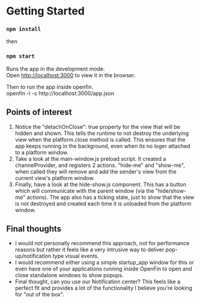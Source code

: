 # Getting Started 

### `npm install`
then

### `npm start`

Runs the app in the development mode.\
Open [http://localhost:3000](http://localhost:3000) to view it in the browser.

Then to run the app inside openfin.\
openfin -l -c http://localhost:3000/app.json

## Points of interest
1) Notice the "detachOnClose": true property for the view that will be hidden and shown. This tells the runtime to not destroy the underlying view when the platform.close method is called. This ensures that the app keeps running in the background, even when its no loger attached to a platform window.
2) Take a look at the main-window.js preload script. It created a channelProvider, and registers 2 actions. "hide-me" and "show-me", when called they will remove and add the sender's view from the current view's platform window.
3) Finally, have a look at the hide-show.js component. This has a button which will communicate with the parent window (via the "hide/show-me" actions). The app also has a ticking state, just to show that the view is not destroyed and created each time it is unloaded from the platform window. 

## Final thoughts
- I would not personally recommend this approach, not for performance reasons but rather it feels like a very intrusive way to deliver pop-up/notification type visual events.
- I would recommend either using a simple startup_app window for this or even have one of your applications running inside OpenFin to open and close standalone windows to show popups.
- Final thought, can you use our Notification center? This feels like a perfect fit and provides a lot of the functionality I believe you're looking for "out of the box".